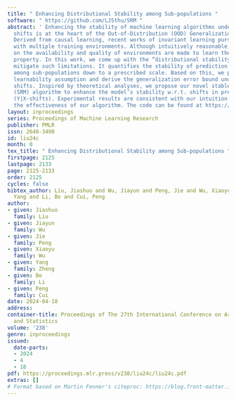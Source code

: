 ```yaml
---
title: " Enhancing Distributional Stability among Sub-populations "
software: " https://github.com/LJSthu/SRM "
abstract: ' Enhancing the stability of machine learning algorithms under distributional
  shifts is at the heart of the Out-of-Distribution (OOD) Generalization problem.
  Derived from causal learning, recent works of invariant learning pursue strict invariance
  with multiple training environments. Although intuitively reasonable, strong assumptions
  on the availability and quality of environments are made to learn the strict invariance
  property. In this work, we come up with the “distributional stability" notion to
  mitigate such limitations. It quantifies the stability of prediction mechanisms
  among sub-populations down to a prescribed scale. Based on this, we propose the
  learnability assumption and derive the generalization error bound under distribution
  shifts. Inspired by theoretical analyses, we propose our novel stable risk minimization
  (SRM) algorithm to enhance the model’s stability w.r.t. shifts in prediction mechanisms
  (Y|X-shifts). Experimental results are consistent with our intuition and validate
  the effectiveness of our algorithm. The code can be found at https://github.com/LJSthu/SRM. '
layout: inproceedings
series: Proceedings of Machine Learning Research
publisher: PMLR
issn: 2640-3498
id: liu24c
month: 0
tex_title: " Enhancing Distributional Stability among Sub-populations "
firstpage: 2125
lastpage: 2133
page: 2125-2133
order: 2125
cycles: false
bibtex_author: Liu, Jiashuo and Wu, Jiayun and Peng, Jie and Wu, Xiaoyu and Zheng,
  Yang and Li, Bo and Cui, Peng
author:
- given: Jiashuo
  family: Liu
- given: Jiayun
  family: Wu
- given: Jie
  family: Peng
- given: Xiaoyu
  family: Wu
- given: Yang
  family: Zheng
- given: Bo
  family: Li
- given: Peng
  family: Cui
date: 2024-04-18
address:
container-title: Proceedings of The 27th International Conference on Artificial Intelligence
  and Statistics
volume: '238'
genre: inproceedings
issued:
  date-parts:
  - 2024
  - 4
  - 18
pdf: https://proceedings.mlr.press/v238/liu24c/liu24c.pdf
extras: []
# Format based on Martin Fenner's citeproc: https://blog.front-matter.io/posts/citeproc-yaml-for-bibliographies/
---
```

